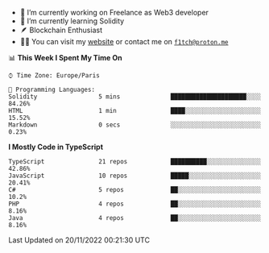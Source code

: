 - 🔭 I’m currently working on Freelance as Web3 developer
- 🌱 I’m currently learning Solidity
- 🪶 Blockchain Enthusiast
- 👨‍💻 You can visit my [website](https://f1tch.xyz) or contact me on [`f1tch@proton.me`](mailto:f1tch@proton.me)

<!--START_SECTION:waka-->
📊 **This Week I Spent My Time On** 

```text
⌚︎ Time Zone: Europe/Paris

💬 Programming Languages: 
Solidity                 5 mins              █████████████████████░░░░   84.26% 
HTML                     1 min               ████░░░░░░░░░░░░░░░░░░░░░   15.52% 
Markdown                 0 secs              ░░░░░░░░░░░░░░░░░░░░░░░░░   0.23%

```

**I Mostly Code in TypeScript** 

```text
TypeScript               21 repos            ██████████░░░░░░░░░░░░░░░   42.86% 
JavaScript               10 repos            █████░░░░░░░░░░░░░░░░░░░░   20.41% 
C#                       5 repos             ██░░░░░░░░░░░░░░░░░░░░░░░   10.2% 
PHP                      4 repos             ██░░░░░░░░░░░░░░░░░░░░░░░   8.16% 
Java                     4 repos             ██░░░░░░░░░░░░░░░░░░░░░░░   8.16%

```



 Last Updated on 20/11/2022 00:21:30 UTC
<!--END_SECTION:waka-->
